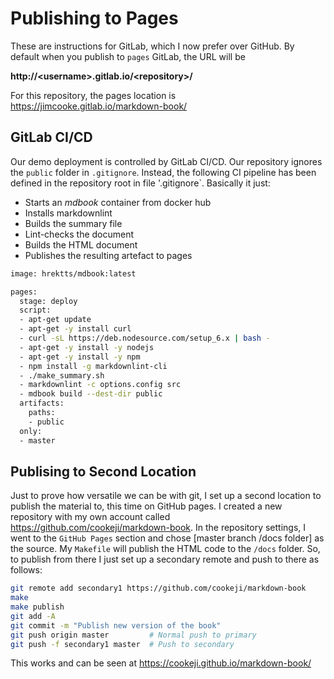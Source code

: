 # Publishing to Pages

These are instructions for GitLab, which I now prefer over GitHub.  By default
when you publish to `pages` GitLab, the URL will be  
<!-- markdownlint-disable -->
**http://&#60;username&#62;.gitlab.io/&#60;repository&#62;/**
<!-- markdownlint-restore -->

For this repository, the pages location is
<https://jimcooke.gitlab.io/markdown-book/>

## GitLab CI/CD

Our demo deployment is controlled by GitLab CI/CD.  Our repository ignores the `public` folder in `.gitignore`.
Instead, the following CI pipeline has been defined in the repository root in file '.gitignore`.  Basically it just:

* Starts an *mdbook* container from docker hub
* Installs markdownlint
* Builds the summary file
* Lint-checks the document
* Builds the HTML document
* Publishes the resulting artefact to pages

```bash
image: hrektts/mdbook:latest

pages:
  stage: deploy
  script:
  - apt-get update
  - apt-get -y install curl
  - curl -sL https://deb.nodesource.com/setup_6.x | bash -
  - apt-get -y install -y nodejs
  - apt-get -y install -y npm
  - npm install -g markdownlint-cli
  - ./make_summary.sh
  - markdownlint -c options.config src
  - mdbook build --dest-dir public
  artifacts:
    paths:
    - public
  only:
  - master
```

## Publising to Second Location

Just to prove how versatile we can be with git, I set up a second location to publish
the material to, this time on GitHub pages.  I created a new repository with my own account
called <https://github.com/cookeji/markdown-book>.  In the repository settings, I went to
the `GitHub Pages` section and chose &#91;master branch /docs folder&#93; as the source.
My `Makefile` will publish the HTML code to the `/docs` folder.  So, to publish from there
I just set up a secondary remote and push to there as follows:

```bash
git remote add secondary1 https://github.com/cookeji/markdown-book
make
make publish
git add -A
git commit -m "Publish new version of the book"
git push origin master         # Normal push to primary
git push -f secondary1 master  # Push to secondary
```

This works and can be seen at <https://cookeji.github.io/markdown-book/>
